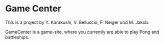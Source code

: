 # Game Center

This is a project by Y. Karakushi, V. Belluscio, F. Neiger und M. Jakob.

GameCenter is a game-site, where you currently are able to play Pong and battleships.
